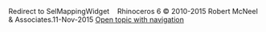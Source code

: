 ---
---

Redirect to SelMappingWidget&#160;
&#160;
Rhinoceros 6 © 2010-2015 Robert McNeel &amp; Associates.11-Nov-2015
 [Open topic with navigation](selmappingwidget.html) 


